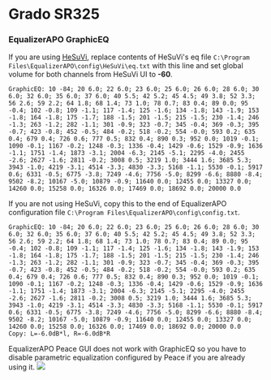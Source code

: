 # Grado SR325
### EqualizerAPO GraphicEQ
If you are using [HeSuVi](https://sourceforge.net/projects/hesuvi/), replace contents of HeSuVi's eq file `C:\Program Files\EqualizerAPO\config\HeSuVi\eq.txt` with this line and set global volume for both channels from HeSuVi UI to **-60**.
```
GraphicEQ: 10 -84; 20 6.0; 22 6.0; 23 6.0; 25 6.0; 26 6.0; 28 6.0; 30 6.0; 32 6.0; 35 6.0; 37 6.0; 40 5.5; 42 5.2; 45 4.5; 49 3.8; 52 3.3; 56 2.6; 59 2.2; 64 1.8; 68 1.4; 73 1.0; 78 0.7; 83 0.4; 89 0.0; 95 -0.4; 102 -0.8; 109 -1.1; 117 -1.4; 125 -1.6; 134 -1.8; 143 -1.9; 153 -1.8; 164 -1.8; 175 -1.7; 188 -1.5; 201 -1.5; 215 -1.5; 230 -1.4; 246 -1.3; 263 -1.2; 282 -1.1; 301 -0.9; 323 -0.7; 345 -0.4; 369 -0.3; 395 -0.7; 423 -0.8; 452 -0.5; 484 -0.2; 518 -0.2; 554 -0.0; 593 0.2; 635 0.4; 679 0.4; 726 0.6; 777 0.5; 832 0.4; 890 0.3; 952 0.0; 1019 -0.1; 1090 -0.1; 1167 -0.2; 1248 -0.3; 1336 -0.4; 1429 -0.6; 1529 -0.9; 1636 -1.1; 1751 -1.4; 1873 -3.1; 2004 -6.3; 2145 -5.1; 2295 -4.0; 2455 -2.6; 2627 -1.6; 2811 -0.2; 3008 0.5; 3219 1.0; 3444 1.6; 3685 5.3; 3943 -1.0; 4219 -3.1; 4514 -3.3; 4830 -3.3; 5168 -1.1; 5530 -0.1; 5917 0.6; 6331 -0.5; 6775 -3.8; 7249 -4.6; 7756 -5.0; 8299 -6.6; 8880 -8.4; 9502 -8.2; 10167 -5.0; 10879 -0.9; 11640 0.0; 12455 0.0; 13327 0.0; 14260 0.0; 15258 0.0; 16326 0.0; 17469 0.0; 18692 0.0; 20000 0.0
```
If you are not using HeSuVi, copy this to the end of EqualizerAPO configuration file `C:\Program Files\EqualizerAPO\config\config.txt`.
```
GraphicEQ: 10 -84; 20 6.0; 22 6.0; 23 6.0; 25 6.0; 26 6.0; 28 6.0; 30 6.0; 32 6.0; 35 6.0; 37 6.0; 40 5.5; 42 5.2; 45 4.5; 49 3.8; 52 3.3; 56 2.6; 59 2.2; 64 1.8; 68 1.4; 73 1.0; 78 0.7; 83 0.4; 89 0.0; 95 -0.4; 102 -0.8; 109 -1.1; 117 -1.4; 125 -1.6; 134 -1.8; 143 -1.9; 153 -1.8; 164 -1.8; 175 -1.7; 188 -1.5; 201 -1.5; 215 -1.5; 230 -1.4; 246 -1.3; 263 -1.2; 282 -1.1; 301 -0.9; 323 -0.7; 345 -0.4; 369 -0.3; 395 -0.7; 423 -0.8; 452 -0.5; 484 -0.2; 518 -0.2; 554 -0.0; 593 0.2; 635 0.4; 679 0.4; 726 0.6; 777 0.5; 832 0.4; 890 0.3; 952 0.0; 1019 -0.1; 1090 -0.1; 1167 -0.2; 1248 -0.3; 1336 -0.4; 1429 -0.6; 1529 -0.9; 1636 -1.1; 1751 -1.4; 1873 -3.1; 2004 -6.3; 2145 -5.1; 2295 -4.0; 2455 -2.6; 2627 -1.6; 2811 -0.2; 3008 0.5; 3219 1.0; 3444 1.6; 3685 5.3; 3943 -1.0; 4219 -3.1; 4514 -3.3; 4830 -3.3; 5168 -1.1; 5530 -0.1; 5917 0.6; 6331 -0.5; 6775 -3.8; 7249 -4.6; 7756 -5.0; 8299 -6.6; 8880 -8.4; 9502 -8.2; 10167 -5.0; 10879 -0.9; 11640 0.0; 12455 0.0; 13327 0.0; 14260 0.0; 15258 0.0; 16326 0.0; 17469 0.0; 18692 0.0; 20000 0.0
Copy: L=-6.0dB*l, R=-6.0dB*R
```
EqualizerAPO Peace GUI does not work with GraphicEQ so you have to disable parametric equalization configured by Peace if you are already using it.
![](https://raw.githubusercontent.com/jaakkopasanen/AutoEq/master/results/Headphone.com/innerfidelity/onear/Grado%20SR325/Grado%20SR325.png)
